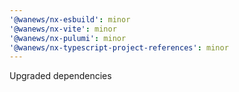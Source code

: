 ```yaml
---
'@wanews/nx-esbuild': minor
'@wanews/nx-vite': minor
'@wanews/nx-pulumi': minor
'@wanews/nx-typescript-project-references': minor
---
```


Upgraded dependencies
